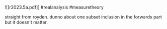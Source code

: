 ![[r2023.5a.pdf]] #realanalysis #measuretheory 

straight from royden. dunno about one subset inclusion in the forwards part but it doesn't matter.